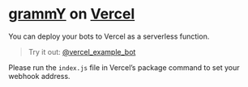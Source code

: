 # [grammY](https://grammy.dev) on [Vercel](https://vercel.dev)

You can deploy your bots to Vercel as a serverless function.

> Try it out: [@vercel_example_bot](https://t.me/vercel_example_bot)

Please run the `index.js` file in Vercel’s package command to set your webhook
address.
